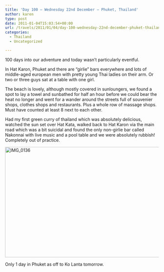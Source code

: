 ```yaml
---
title: 'Day 100 – Wednesday 22nd December – Phuket, Thailand'
author: karen
type: post
date: 2011-01-04T15:03:54+00:00
url: /travels/2011/01/04/day-100-wednesday-22nd-december-phuket-thailand/
categories:
  - Thailand
  - Uncategorized

---
```

100 days into our adventure and today wasn’t particularly eventful.

In Hat Karon, Phuket and there are “girlie” bars everywhere and lots of middle-aged european men with pretty young Thai ladies on their arm. Or two or three guys sat at a table with one girl. 

The beach is lovely, although mostly covered in sunloungers, we found a spot to lay a towel and sunbathed for half an hour before we could bear the heat no longer and went for a wander around the streets full of souvenier shops, clothes shops and restaurants. Plus a whole row of massage shops. Must have counted at least 8 next to each other. 

Had my first green curry of thailand which was absolutely delicious, watched the sun set over Hat Kata, walked back to Hat Karon via the main road which was a bit suicidal and found the only non-girlie bar called Nakonnai with live music and a pool table and we were absolutely rubbish! Completely out of practice.

<img title="IMG_0136" style="border-top-width: 0px; display: block; border-left-width: 0px; float: none; border-bottom-width: 0px; margin-left: auto; margin-right: auto; border-right-width: 0px" height="361" alt="IMG_0136" src="http://www.mattburns.co.uk/travels/wp-content/uploads/2011/01/IMG_0136_thumb.jpg" width="640" border="0" />

Only 1 day in Phuket as off to Ko Lanta tomorrow.